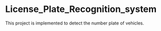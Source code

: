# License_Plate_Recognition_system
This project is implemented to detect the number plate of vehicles.
